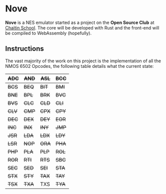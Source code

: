 # Nove

**Nove** is a NES emulator started as a project on the **Open Source Club** at [Chaitin School](https://chaitinschool.org/). 
The core will be developed with Rust and the front-end will be compiled to WebAssembly (hopefully).

## Instructions

The vast majority of the work on this project is the implementation of all the NMOS 6502 Opcodes, the following table
details what the current state:

| ~~ADC~~ | ~~AND~~ | ~~ASL~~ | ~~BCC~~ |
|---------|---------|---------|---------|
| ~~BCS~~ | ~~BEQ~~ | ~~BIT~~ | ~~BMI~~ |
| ~~BNE~~ | ~~BPL~~ | ~~BRK~~ | ~~BVC~~ |
| ~~BVS~~ | ~~CLC~~ | ~~CLD~~ | ~~CLI~~ |
| ~~CLV~~ | ~~CMP~~ | ~~CPX~~ | ~~CPY~~ |
| ~~DEC~~ | ~~DEX~~ | ~~DEY~~ | ~~EOR~~ |
| ~~INC~~ | ~~INX~~ | ~~INY~~ | ~~JMP~~ |
| ~~JSR~~ | ~~LDA~~ | ~~LDX~~ | ~~LDY~~ |
| ~~LSR~~ | ~~NOP~~ | ~~ORA~~ | ~~PHA~~ |
| ~~PHP~~ | ~~PLA~~ | ~~PLP~~ | ~~ROL~~ |
| ~~ROR~~ | ~~RTI~~ | ~~RTS~~ | ~~SBC~~ |
| ~~SEC~~ | ~~SED~~ | ~~SEI~~ | ~~STA~~ |
| ~~STX~~ | ~~STY~~ | ~~TAX~~ | ~~TAY~~ |
| ~~TSX~~ | ~~TXA~~ | TXS     | ~~TYA~~ |
